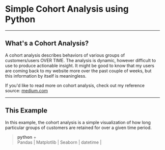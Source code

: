 # Simple Cohort Analysis using Python

---

## What's a Cohort Analysis?
A cohort analysis describes behaviors of various groups of customers/users OVER TIME.
The analysis is dynamic, however difficult to use to produce actionable insight.
It might be good to know that my users are coming back to my website more over the past couple of weeks, but this information by itself is meaningless.

If you'd like to read more on cohort analysis, check out my reference source: [medium.com](https://medium.com/analytics-for-humans/what-is-cohort-analysis-and-how-should-i-use-it-3ac7c39c50dd)

---
## This Example
In this example, the cohort analysis is a simple visualization of how long particular groups of customers are retained for over a given time period. 

> **python** +  
> Pandas | Matplotlib | Seaborn | datetime |
